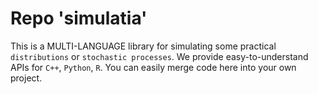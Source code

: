 # Repo 'simulatia'
This is a MULTI-LANGUAGE library for simulating some practical `distributions` or `stochastic processes`. We provide easy-to-understand APIs for `C++`, `Python`, `R`. You can easily merge code here into your own project.
